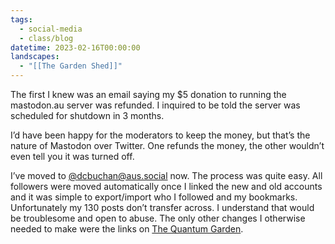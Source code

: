 ```yaml
---
tags:
  - social-media
  - class/blog
datetime: 2023-02-16T00:00:00
landscapes:
  - "[[The Garden Shed]]"
---
```

The first I knew was an email saying my $5 donation to running the mastodon.au server was refunded. I inquired to be told the server was scheduled for shutdown in 3 months.

I’d have been happy for the moderators to keep the money, but that’s the nature of Mastodon over Twitter. One refunds the money, the other wouldn’t even tell you it was turned off.

I’ve moved to [@dcbuchan@aus.social](https://aus.social/@dcbuchan) now. The process was quite easy. All followers were moved automatically once I linked the new and old accounts and it was simple to export/import who I followed and my bookmarks. Unfortunately my 130 posts don’t transfer across. I understand that would be troublesome and open to abuse. The only other changes I otherwise needed to make were the links on [The Quantum Garden](https://quantumgardener.blog).